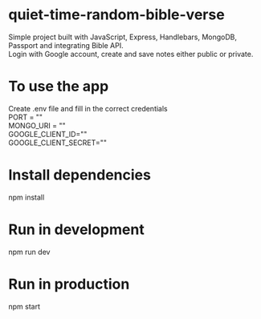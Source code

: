 # quiet-time-random-bible-verse
Simple project built with JavaScript, Express, Handlebars, MongoDB, Passport and integrating Bible API. <br>
Login with Google account, create and save notes either public or private. <br>

# To use the app 
Create .env file and fill in the correct credentials <br>
PORT = "" <br>
MONGO_URI = "" <br>
GOOGLE_CLIENT_ID="" <br>
GOOGLE_CLIENT_SECRET="" <br>

# Install dependencies
npm install

# Run in development
npm run dev

# Run in production
npm start
